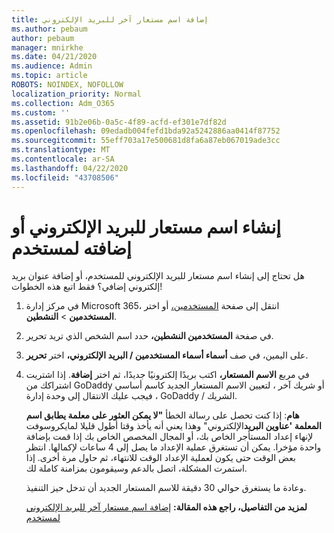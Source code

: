 ```yaml
---
title: إضافة اسم مستعار آخر للبريد الإلكتروني
ms.author: pebaum
author: pebaum
manager: mnirkhe
ms.date: 04/21/2020
ms.audience: Admin
ms.topic: article
ROBOTS: NOINDEX, NOFOLLOW
localization_priority: Normal
ms.collection: Adm_O365
ms.custom: ''
ms.assetid: 91b2e06b-0a5c-4f89-acfd-ef301e7df82d
ms.openlocfilehash: 09edadb004fefd1bda92a5242886aa0414f87752
ms.sourcegitcommit: 55eff703a17e500681d8fa6a87eb067019ade3cc
ms.translationtype: MT
ms.contentlocale: ar-SA
ms.lasthandoff: 04/22/2020
ms.locfileid: "43708506"
---
```

# <a name="create-or-add-an-email-alias-for-a-user"></a>إنشاء اسم مستعار للبريد الإلكتروني أو إضافته لمستخدم

هل تحتاج إلى إنشاء اسم مستعار للبريد الإلكتروني للمستخدم، أو إضافة عنوان بريد إلكتروني إضافي؟ فقط اتبع هذه الخطوات!
  
1. في مركز إدارة Microsoft 365، انتقل إلى صفحة [المستخدمين،](https://go.microsoft.com/fwlink/p/?linkid=834822) أو اختر **المستخدمين** \> **النشطين**.
    
2. في صفحة **المستخدمين النشطين،** حدد اسم الشخص الذي تريد تحرير. 
    
3. على اليمين، في صف **أسماء أسماء المستخدمين / البريد الإلكتروني،** اختر **تحرير**.
    
4. في مربع **الاسم المستعار،** اكتب بريدًا إلكترونيًا جديدًا، ثم اختر **إضافة**. إذا اشتريت اشتراكك من GoDaddy أو شريك آخر ، لتعيين الاسم المستعار الجديد كاسم أساسي ، فيجب عليك الانتقال إلى وحدة إدارة GoDaddy / الشريك. 
    
    **هام**: إذا كنت تحصل على رسالة الخطأ **"لا يمكن العثور على معلمة يطابق اسم المعلمة 'عناوين البريد**الإلكتروني" وهذا يعني أنه يأخذ وقتا أطول قليلا لمايكروسوفت لإنهاء إعداد المستأجر الخاص بك، أو المجال المخصص الخاص بك إذا قمت بإضافة واحدة مؤخرا. يمكن أن تستغرق عملية الإعداد ما يصل إلى 4 ساعات لإكمالها. انتظر بعض الوقت حتى يكون لعملية الإعداد الوقت للانتهاء، ثم حاول مرة أخرى. إذا استمرت المشكلة، اتصل بالدعم وسيقومون بمزامنة كاملة لك.
    
    وعادة ما يستغرق حوالي 30 دقيقة للاسم المستعار الجديد أن تدخل حيز التنفيذ.
    
    **لمزيد من التفاصيل، راجع هذه المقالة:** [إضافة اسم مستعار آخر للبريد الإلكتروني لمستخدم](https://docs.microsoft.com/office365/admin/email/add-another-email-alias-for-a-user)
    

